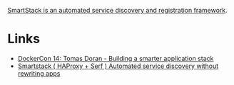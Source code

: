 [SmartStack is an automated service discovery and registration framework](http://nerds.airbnb.com/smartstack-service-discovery-cloud/).

# Links
- [DockerCon 14: Tomas Doran - Building a smarter application stack](https://www.youtube.com/watch?v=49_5lwGtkmo)
- [Smartstack ( HAProxy + Serf ) Automated service discovery without rewriting apps](https://www.youtube.com/watch?v=WxbrrPUVGFc)
